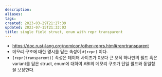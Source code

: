 ```yaml
---
description:
aliases: 
tags: 
created: 2023-03-29T21:27:39
updated: 2023-07-15T21:33:03
title: single field struct, enum with repr transparent
---
```

- https://doc.rust-lang.org/nomicon/other-reprs.html#reprtransparent
- 메모리 구조에 대한 명시를 담는 속성이 `#[repr]` 이다.
- `[repr(transparent)]` 속성은 데이터 사이즈가 0보다 큰 오직 하나만의 필드 혹은 variant를 담은 struct, enum에 대하여 ABI의 메모리 구조가 단일 필드와 동일함을 보장한다. 
